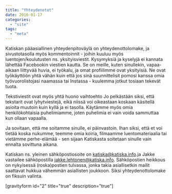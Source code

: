 ```yaml
---
title: "Yhteydenotot"
date: 2016-01-17
categories: 
  - "site"
tags: 
  - "meta"
---
```


Katiskan pääasiallinen yhteydenpitoväylä on yhteydenottolomake, ja sivustotasolla myös kommentoinnit - joihin kuuluu myös luentojen/koulutusten ns. yksityisviestit. Kysymyksiä ja kyselyjä ei kannata lähettää Facebookin viestien kautta. Se on meille, kuten sinullekin, vapaa-aikaan liittyvää huvia, ei työkalu, ja omat profiilimme ovat yksityisiä. Ne ovat työkäyttöön yhtä vähän kuin että jos sinä suunnittelisit pomosi kanssa omia työvuorolistojasi naamassa tai Instassa - kuulemma jotkut tosiaan tekevät tuota.

<!--more-->

Tekstiviestit ovat myös yhtä huono vaihtoehto Jo pelkästään siksi, että tekstarit ovat lyhytviestejä, eikä niissä voi oikeastaan koskaan käsitellä asioita muutoin kuin kyllä ja ei tasolla. Käytämme myös omia henkilökohtaisia puhelimiamme, joten puhelimia ei vain voida sammuttaa kun ollaan vapaalla.

Ja sovitaan, että me soitamme sinulle, ei päinvastoin. Ihan siksi, että et voi tietää koska nukumme, teemme omia koiria, filmaamme luentomateriaalia tai vietämme perhe-elämää - sen sijaan Katiskasta soitetaan sinulle vain ennalta sovittuna aikana.

Katiskan ns. yleinen sähköpostiosoite on [katiska@katiska.info](mailto:katiska@katiska.info).ja Jakke vastailee sähköpostilla [jakke.lehtonen@katiska.info](mailto:jakke.lehtonen@sumppu.info). Sähköpostien heikkous on nykyisessä (roska)postien tulvassa, jonka takia asiallisetkin mailit saattavat hukkua vähemmän asiallisten joukkoon. Siksi yhteydenottolomake on fiksuin valinta.

\[gravityform id="2" title="true" description="true"\]
